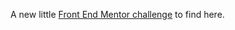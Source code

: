 A new little [Front End Mentor challenge](https://matbac85.github.io/THREE_COLUMNS_PREVIEW_CARD_COMPONENT/) to find here.
